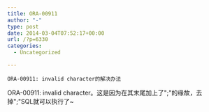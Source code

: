 ```yaml
---
title: ORA-00911
author: "-"
type: post
date: 2014-03-04T07:52:17+00:00
url: /?p=6330
categories:
  - Uncategorized

---
```


  
    ORA-00911: invalid character的解决办法
  

<div id="content">
  ORA-00911: invalid character。这是因为在其末尾加上了";"的缘故，去掉";"SQL就可以执行了~
